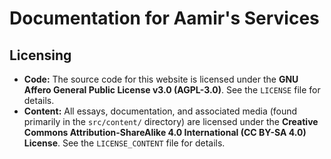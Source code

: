 # Documentation for Aamir's Services

## Licensing

- **Code:** The source code for this website is licensed under the **GNU Affero General Public License v3.0 (AGPL-3.0)**. See the `LICENSE` file for details.
- **Content:** All essays, documentation, and associated media (found primarily in the `src/content/` directory) are licensed under the **Creative Commons Attribution-ShareAlike 4.0 International (CC BY-SA 4.0) License**. See the `LICENSE_CONTENT` file for details.
